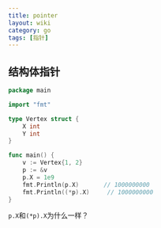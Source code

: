 ```yaml
---
title: pointer
layout: wiki
category: go
tags: [指针]
---
```


## 结构体指针

```go
package main

import "fmt"

type Vertex struct {
    X int
    Y int
}

func main() {
    v := Vertex{1, 2}
    p := &v
    p.X = 1e9
    fmt.Println(p.X)       // 1000000000
    fmt.Println((*p).X)     // 1000000000
}
```

`p.X`和`(*p).X`为什么一样？